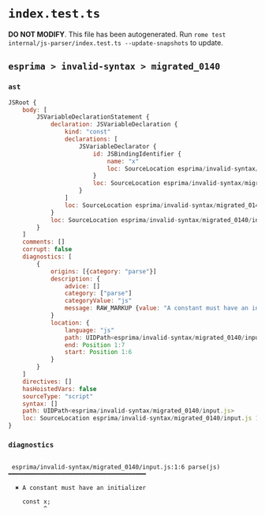 # `index.test.ts`

**DO NOT MODIFY**. This file has been autogenerated. Run `rome test internal/js-parser/index.test.ts --update-snapshots` to update.

## `esprima > invalid-syntax > migrated_0140`

### `ast`

```javascript
JSRoot {
	body: [
		JSVariableDeclarationStatement {
			declaration: JSVariableDeclaration {
				kind: "const"
				declarations: [
					JSVariableDeclarator {
						id: JSBindingIdentifier {
							name: "x"
							loc: SourceLocation esprima/invalid-syntax/migrated_0140/input.js 1:6-1:7 (x)
						}
						loc: SourceLocation esprima/invalid-syntax/migrated_0140/input.js 1:6-1:7
					}
				]
				loc: SourceLocation esprima/invalid-syntax/migrated_0140/input.js 1:0-1:8
			}
			loc: SourceLocation esprima/invalid-syntax/migrated_0140/input.js 1:0-1:8
		}
	]
	comments: []
	corrupt: false
	diagnostics: [
		{
			origins: [{category: "parse"}]
			description: {
				advice: []
				category: ["parse"]
				categoryValue: "js"
				message: RAW_MARKUP {value: "A constant must have an initializer"}
			}
			location: {
				language: "js"
				path: UIDPath<esprima/invalid-syntax/migrated_0140/input.js>
				end: Position 1:7
				start: Position 1:6
			}
		}
	]
	directives: []
	hasHoistedVars: false
	sourceType: "script"
	syntax: []
	path: UIDPath<esprima/invalid-syntax/migrated_0140/input.js>
	loc: SourceLocation esprima/invalid-syntax/migrated_0140/input.js 1:0-2:0
}
```

### `diagnostics`

```

 esprima/invalid-syntax/migrated_0140/input.js:1:6 parse(js) ━━━━━━━━━━━━━━━━━━━━━━━━━━━━━━━━━━━━━━━

  ✖ A constant must have an initializer

    const x;
          ^


```
